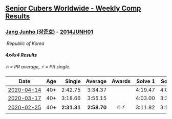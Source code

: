 <style>table {white-space: nowrap;}</style>
<link rel="stylesheet" type="text/css" href="/scw-comp/css/flags.css" />

## [Senior Cubers Worldwide - Weekly Comp Results](/scw-comp/results/)
### [Jang Junho (장준호)](README.md) - [2014JUNH01](https://www.worldcubeassociation.org/persons/2014JUNH01?event=444)

<i class="flag flag-KR" />&nbsp;Republic of Korea

#### 4x4x4 Results

<span style="white-space: nowrap;">🔥 = PR average</span>, <span style="white-space: nowrap;">⚡ = PR single</span>.

| Date | Age | Single | Average | Awards | Solve 1 | Solve 2 | Solve 3 | Solve 4 | Solve 5 | Video |
| :--: | :--: | --: | --: | :--: | --: | --: | --: | --: | --: | :-- |
| [2020-04-14](../../results/2020-04-14/444.md) | 40+ | 2:42.75 | 3:34.37 |  | 4:19.47 | 4:09.30 | 2:42.75 | 2:55.31 | 3:38.51 | [Desktop](https://www.facebook.com/events/1400953806773430/permalink/1405948379607306) / [Mobile](https://m.facebook.com/events/1400953806773430?view=permalink&id=1405948379607306) |
| [2020-03-17](../../results/2020-03-17/444.md) | 40+ | 3:18.66 | 3:55.15 |  | 4:03.00 | 3:32.32 | 4:12.94 | 3:18.66 | 4:10.13 | [Desktop](https://www.facebook.com/events/211732526904866/permalink/213007113444074) / [Mobile](https://m.facebook.com/events/211732526904866?view=permalink&id=213007113444074) |
| [2020-02-25](../../results/2020-02-25/444.md) | 40+ | **2:31.31** | **2:58.70** | 🔥 ⚡ | 3:11.82 | 3:10.76 | **2:31.31** | 2:54.65 | 2:50.69 | [Desktop](https://www.facebook.com/events/805797596592397/permalink/810015492837274) / [Mobile](https://m.facebook.com/events/805797596592397?view=permalink&id=810015492837274) |


<!-- Global site tag (gtag.js) - Google Analytics -->
<script async src="https://www.googletagmanager.com/gtag/js?id=UA-86348435-3"></script>
<script>window.dataLayer = window.dataLayer || []; function gtag() {dataLayer.push(arguments);} gtag('js', new Date()); gtag('config', 'UA-86348435-3');</script>
